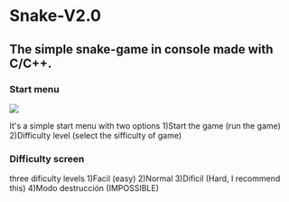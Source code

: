 # Snake-V2.0

## The simple snake-game in console made with C/C++.


### Start menu
![]({{site.baseurl}}/https://github.com/CreyTuning/Snake-V2.0/blob/master/Images/1.PNG)

It's a simple start menu with two options
1)Start the game (run the game)
2)Difficulty level (select the sifficulty of game)

### Difficulty screen
three dificulty levels
1)Facil (easy)
2)Normal
3)Dificil (Hard, I recommend this)
4)Modo destrucción (IMPOSSIBLE)